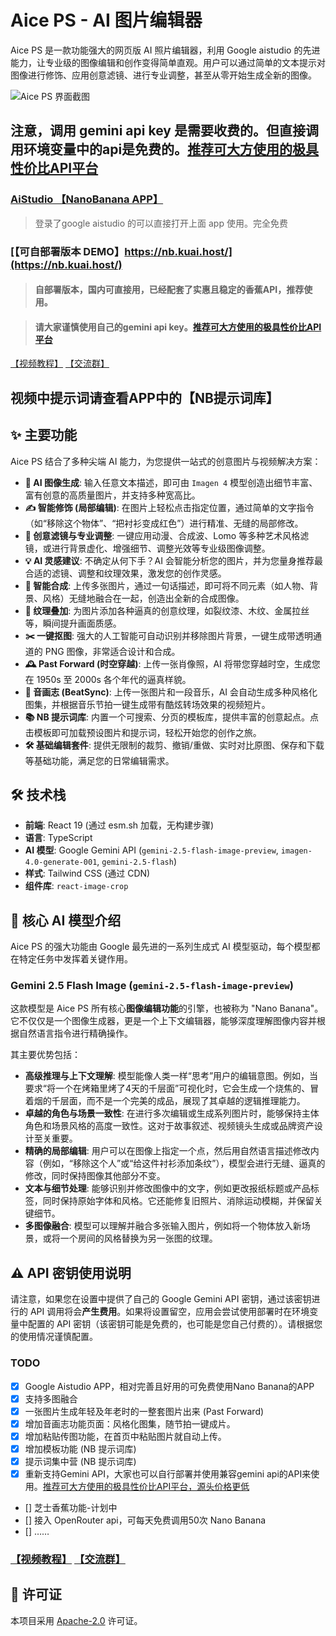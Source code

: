 # Aice PS - AI 图片编辑器

Aice PS 是一款功能强大的网页版 AI 照片编辑器，利用 Google aistudio 的先进能力，让专业级的图像编辑和创作变得简单直观。用户可以通过简单的文本提示对图像进行修饰、应用创意滤镜、进行专业调整，甚至从零开始生成全新的图像。

![Aice PS 界面截图](public/images/show.jpg)

## 注意，调用 gemini api key 是需要收费的。但直接调用环境变量中的api是免费的。[推荐可大方使用的极具性价比API平台](https://cnb.build/no.1/api/-/issues/2)

### [AiStudio 【NanoBanana APP】](https://ai.studio/apps/drive/1JSVTWc7Pe1GfLLrQcBWPZF_yH_80xUGg) 

> 登录了google aistudio 的可以直接打开上面 app 使用。完全免费

### [【可自部署版本 DEMO】https://nb.kuai.host/](https://nb.kuai.host/)

> #### 自部署版本，国内可直接用，已经配套了实惠且稳定的香蕉API，推荐使用。

> #### 请大家谨慎使用自己的gemini api key。[推荐可大方使用的极具性价比API平台](https://cnb.build/no.1/api/-/issues/2)

 [【视频教程】](https://www.bilibili.com/video/BV1y6e2z3EDS/)  [【交流群】](https://cnb.cool/fuliai/comfyui/-/issues/11) 

## 视频中提示词请查看APP中的【NB提示词库】

## ✨ 主要功能

Aice PS 结合了多种尖端 AI 能力，为您提供一站式的创意图片与视频解决方案：

-   **🚀 AI 图像生成**: 输入任意文本描述，即可由 `Imagen 4` 模型创造出细节丰富、富有创意的高质量图片，并支持多种宽高比。
-   **✍️ 智能修饰 (局部编辑)**: 在图片上轻松点击指定位置，通过简单的文字指令（如“移除这个物体”、“把衬衫变成红色”）进行精准、无缝的局部修改。
-   **🎨 创意滤镜与专业调整**: 一键应用动漫、合成波、Lomo 等多种艺术风格滤镜，或进行背景虚化、增强细节、调整光效等专业级图像调整。
-   **💡 AI 灵感建议**: 不确定从何下手？AI 会智能分析您的图片，并为您量身推荐最合适的滤镜、调整和纹理效果，激发您的创作灵感。
-   **🧩 智能合成**: 上传多张图片，通过一句话描述，即可将不同元素（如人物、背景、风格）无缝地融合在一起，创造出全新的合成图像。
-   **🧱 纹理叠加**: 为图片添加各种逼真的创意纹理，如裂纹漆、木纹、金属拉丝等，瞬间提升画面质感。
-   **✂️ 一键抠图**: 强大的人工智能可自动识别并移除图片背景，一键生成带透明通道的 PNG 图像，非常适合设计和合成。
-   **🕰️ Past Forward (时空穿越)**: 上传一张肖像照，AI 将带您穿越时空，生成您在 1950s 至 2000s 各个年代的逼真样貌。
-   **🎵 音画志 (BeatSync)**: 上传一张图片和一段音乐，AI 会自动生成多种风格化图集，并根据音乐节拍一键生成带有酷炫转场效果的视频短片。
-   **📚 NB 提示词库**: 内置一个可搜索、分页的模板库，提供丰富的创意起点。点击模板即可加载预设图片和提示词，轻松开始您的创作之旅。
-   **🛠️ 基础编辑套件**: 提供无限制的裁剪、撤销/重做、实时对比原图、保存和下载等基础功能，满足您的日常编辑需求。

## 🛠️ 技术栈

- **前端**: React 19 (通过 esm.sh 加载，无构建步骤)
- **语言**: TypeScript
- **AI 模型**: Google Gemini API (`gemini-2.5-flash-image-preview`, `imagen-4.0-generate-001`, `gemini-2.5-flash`)
- **样式**: Tailwind CSS (通过 CDN)
- **组件库**: `react-image-crop`

## 🎨 核心 AI 模型介绍

Aice PS 的强大功能由 Google 最先进的一系列生成式 AI 模型驱动，每个模型都在特定任务中发挥着关键作用。

### Gemini 2.5 Flash Image (`gemini-2.5-flash-image-preview`)

这款模型是 Aice PS 所有核心**图像编辑功能**的引擎，也被称为 "Nano Banana"。它不仅仅是一个图像生成器，更是一个上下文编辑器，能够深度理解图像内容并根据自然语言指令进行精确操作。

其主要优势包括：

-   **高级推理与上下文理解**: 模型能像人类一样“思考”用户的编辑意图。例如，当要求“将一个在烤箱里烤了4天的千层面”可视化时，它会生成一个烧焦的、冒着烟的千层面，而不是一个完美的成品，展现了其卓越的逻辑推理能力。
-   **卓越的角色与场景一致性**: 在进行多次编辑或生成系列图片时，能够保持主体角色和场景风格的高度一致性。这对于故事叙述、视频镜头生成或品牌资产设计至关重要。
-   **精确的局部编辑**: 用户可以在图像上指定一个点，然后用自然语言描述修改内容（例如，“移除这个人”或“给这件衬衫添加条纹”），模型会进行无缝、逼真的修改，同时保持图像其他部分不变。
-   **文本与细节处理**: 能够识别并修改图像中的文字，例如更改报纸标题或产品标签，同时保持原始字体和风格。它还能修复旧照片、消除运动模糊，并保留关键细节。
-   **多图像融合**: 模型可以理解并融合多张输入图片，例如将一个物体放入新场景，或将一个房间的风格替换为另一张图的纹理。

## ⚠️ API 密钥使用说明
请注意，如果您在设置中提供了自己的 Google Gemini API 密钥，通过该密钥进行的 API 调用将会**产生费用**。如果将设置留空，应用会尝试使用部署时在环境变量中配置的 API 密钥（该密钥可能是免费的，也可能是您自己付费的）。请根据您的使用情况谨慎配置。

### TODO
- [x] Google Aistudio APP，相对完善且好用的可免费使用Nano Banana的APP
- [x] 支持多图融合
- [x] 一张图片生成年轻及年老时的一整套图片出来 (Past Forward)
- [x] 增加音画志功能页面：风格化图集，随节拍一键成片。
- [x] 增加粘贴传图功能，在首页中粘贴图片就自动上传。
- [x] 增加模板功能 (NB 提示词库)
- [x] 提示词集中营 (NB 提示词库)
- [x] 重新支持Gemini API，大家也可以自行部署并使用兼容gemini api的API来使用。[推荐可大方使用的极具性价比API平台，源头价格更低](https://cnb.build/no.1/api/-/issues/2)
- [] 芝士香蕉功能-计划中
- [] 接入 OpenRouter api，可每天免费调用50次 Nano Banana
- [] ……


###  [【视频教程】](https://www.bilibili.com/video/BV1y6e2z3EDS/)  [【交流群】](https://cnb.cool/fuliai/comfyui/-/issues/11) 

## 📄 许可证

本项目采用 [Apache-2.0](./LICENSE) 许可证。